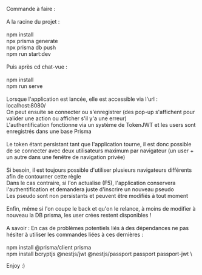 Commande à faire : \
\
A la racine du projet : \
\
npm install \
npx prisma generate \
npx prisma db push \
npm run start:dev \
\
Puis après cd chat-vue : \
\
npm install \
npm run serve \
\
Lorsque l'application est lancée, elle est accessible via l'url : localhost:8080/ 
\
On peut ensuite se connecter ou s'enregistrer (des pop-up s'affichent pour valider une action ou afficher s'il y'a une erreur)
\
L'authentification fonctionne via un système de TokenJWT et les users sont enregistrés dans une base Prisma \
\
Le token étant persistant tant que l'application tourne, il est donc possible de se connecter avec deux utilisateurs maximum par navigateur (un user + un autre dans une fenêtre de navigation privée) \
\
Si besoin, il est toujours possible d'utiliser plusieurs navigateurs différents afin de contourner cette règle \
Dans le cas contraire, si l'on actualise (F5), l'application conservera l'authentification et demandera juste d'inscrire un nouveau pseudo \
Les pseudo sont non persistants et peuvent être modifiés à tout moment \
\
Enfin, même si l'on coupe le back et qu'on le relance, à moins de modifier à nouveau la DB prisma, les user crées restent disponibles ! \
\
A savoir : En cas de problèmes potentiels liés à des dépendances ne pas hésiter à utiliser les commandes liées à ces dernières : \
\
npm install @prisma/client prisma \
npm install bcryptjs @nestjs/jwt @nestjs/passport passport passport-jwt \

Enjoy :)
